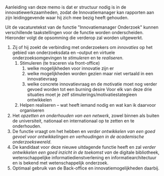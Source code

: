 Aanleiding van deze memo is dat er structuur nodig is in de innovatiewerkzaamheden, zodat de Innovatiemanager kan rapporten aan zijn leidinggevende waar hij zich mee bezig heeft gehouden.

Uit de vacaturetekst van de functie "Innovatiemanager Onderzoek" kunnen verschillende taakstellingen voor de functie worden onderscheiden. Hieronder volgt de opsomming die verderop zal worden uitgewerkt. 

1. Zij of hij zoekt de verbinding met onderzoekers om *innovaties* op het gebied van onderzoeksdata en –output en virtuele onderzoeksomgevingen te *stimuleren* en te *realiseren*.
    1. Stimuleren  (te traceren via front-office)
        1. welke mogelijkheden voor innovatie zijn er
        2. welke mogelijkheden worden gezien maar niet vertaald in een innovatievraag
        3. welke concrete innovatievraag en de motivatie moet nog verder gevoed worden tot een burning desire
    Voor elk van deze drie situaties moet je zelf stimulerings/motivatiestategieen ontwikkelen
    2. Helpen realiseren – wat heeft iemand nodig en wat kan ik daarvoor organiseren
2. Het *opzetten en onderhouden van een netwerk*, zowel binnen als buiten de universiteit, nationaal en internationaal op te zetten en te onderhouden. 
3. De functie vraagt om het hebben en *verder ontwikkelen van een goed gevoel voor ontwikkelingen en verhoudingen in de academische onderzoekswereld*. 
4. De kandidaat voor deze nieuwe uitdagende functie heeft en zal *verder ontwikkelen een goed inzicht in de toekomst van* de digitale bibliotheek, wetenschappelijke informatiedienstverlening en informatiearchitectuur en is bekend met wetenschappelijk onderzoek. 
5. Optimaal gebruik van de Back-office en innovatiemogelijkheden daarbij.